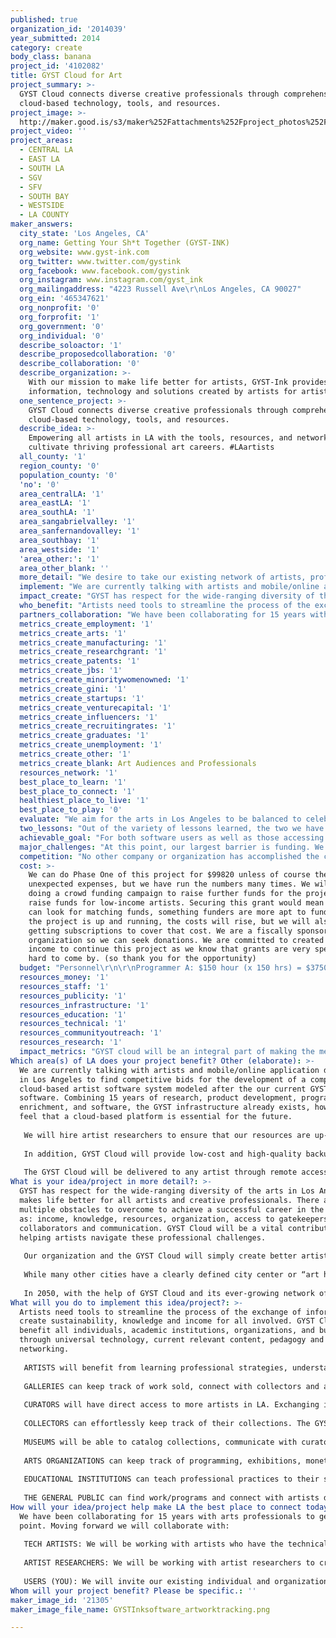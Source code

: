 ```yaml
---
published: true
organization_id: '2014039'
year_submitted: 2014
category: create
body_class: banana
project_id: '4102082'
title: GYST Cloud for Art
project_summary: >-
  GYST Cloud connects diverse creative professionals through comprehensive
  cloud-based technology, tools, and resources.
project_image: >-
  http://maker.good.is/s3/maker%252Fattachments%252Fproject_photos%252Fimages%252F21305%252Fdisplay%252FGYSTInksoftware_artworktracking.png=c570x385
project_video: ''
project_areas:
  - CENTRAL LA
  - EAST LA
  - SOUTH LA
  - SGV
  - SFV
  - SOUTH BAY
  - WESTSIDE
  - LA COUNTY
maker_answers:
  city_state: 'Los Angeles, CA'
  org_name: Getting Your Sh*t Together (GYST-INK)
  org_website: www.gyst-ink.com
  org_twitter: www.twitter.com/gystink
  org_facebook: www.facebook.com/gystink
  org_instagram: www.instagram.com/gyst_ink
  org_mailingaddress: "4223 Russell Ave\r\nLos Angeles, CA 90027"
  org_ein: '465347621'
  org_nonprofit: '0'
  org_forprofit: '1'
  org_government: '0'
  org_individual: '0'
  describe_soloactor: '1'
  describe_proposedcollaboration: '0'
  describe_collaboration: '0'
  describe_organization: >-
    With our mission to make life better for artists, GYST-Ink provides
    information, technology and solutions created by artists for artists.
  one_sentence_project: >-
    GYST Cloud connects diverse creative professionals through comprehensive
    cloud-based technology, tools, and resources.
  describe_idea: >-
    Empowering all artists in LA with the tools, resources, and networks to
    cultivate thriving professional art careers. #LAartists
  all_county: '1'
  region_county: '0'
  population_county: '0'
  'no': '0'
  area_centralLA: '1'
  area_eastLA: '1'
  area_southLA: '1'
  area_sangabrielvalley: '1'
  area_sanfernandovalley: '1'
  area_southbay: '1'
  area_westside: '1'
  'area_other:': '1'
  area_other_blank: ''
  more_detail: "We desire to take our existing network of artists, professionals, organizations, tools, and resources and expand upon them by taking everything to the cloud.\_ With remote online access and an income-based price system, artists from any socio-political corner of Los Angeles can organize their work, connect with art professionals, find a job/career in the arts, and host/search for opportunities in their communities.\_ Not only will this cloud-based software/network connect artists with other artists, the new universal platform “GYST Cloud” will connect artists to galleries, museums, non-profits, universities/colleges, curators, and collectors alike. Users can choose what information is public or private or what to share."
  implement: "We are currently talking with artists and mobile/online application developers in Los Angeles to find competitive bids for the development of a completely cloud-based artist software system modeled after the our current GYSTPro software.\_ Combining 15 years of research, product development, program enrichment, and software, the GYST infrastructure already exists, however we feel that a cloud-based platform is essential for the future.\r\n\r\nWe will hire artist researchers to ensure that our resources are up-to-date, providing a list of arts institutions and resources building on our current lists. We will expand our existing 500+ pages of vital professional practices information currently on our website, printed manuals, and in the GYSTPro software. This expansion will help to disseminate this vast knowledge to a wider and more diverse audience. Unlike many other artwork/gallery management systems, GYST Cloud is a comprehensive one-stop-shop for every artist, not just a product inventory for traditional galleries. We specifically focus on underrepresented artists in Los Angeles emphasizing gender equality, racial/cultural diversities, and artists of any age. \r\n\r\nIn addition, GYST Cloud will provide low-cost and high-quality backups of all user data.\_Connecting to other preexisting successful networking, accounting and social media apps will also be integrated. Existing GYST users will have the option to migrate to the new GYST Cloud and/or keep their data local. \r\n\r\nThe GYST Cloud will be delivered to any artist through remote access from any computer.\_ We will also continue to grow our network of creative professionals, administrators, educators, lawyers, and fabricators.\_This ultimately ensures a robust and thriving online network that connects creatives from the digital art community into its physical counterpart. We plan to host scheduled workshops and free information sessions throughout the city.\_ GYST will raise awareness and educate the public about GYST Cloud that will be readily available at income-based pricing."
  impact_create: "GYST has respect for the wide-ranging diversity of the arts in Los Angeles by makes life better for all artists and creative professionals. There are multiple obstacles to overcome to achieve a successful career in the arts such as: income, knowledge, resources, organization, access to gatekeepers, collaborators and communication. GYST Cloud will be a vital contributor to helping artists navigate these professional challenges. \r\n\r\nOur organization and the GYST Cloud will simply create better artists.  Ultimately creating Los Angeles as the best place for all artists to flourish. GYST provides art business education and resources so that all art communities that reside within LA can directly benefit.\_ GYST Cloud will generate a more organized, prepared, and business-ready artist that will be hirable and thrive in the Los Angeles workforce with our income-based subscriptions. The art world is not currently functioning and communicating on current technology available today.\_Although companies, organizations, and programs exist to facilitate professional practices for artists, many fail to reach and connect ALL types of artists.\_ The GYST Cloud will be a comprehensive and intuitive software platform that will bridge the gap between artists and the professionals that want to exhibit, review, consult, and/or hire them.\_\r\n \r\nWhile many other cities have a clearly defined city center or “art hub”, Los Angeles lacks\_a central location where the art world(s) reside. Conversely, art communities exist across the vast Los Angeles Basin from Bergamot Station, Culver City, Downtown, Venice, to Chinatown and the Arts District.\_ The GYST Cloud will provide a universal platform for all Los Angeles art communities to connect, learn, share, and hire any artist, anywhere.\_\r\n \_\r\nIn 2050, with the help of GYST Cloud and its ever-growing network of creative professionals, we want all artists to have their sh*t together. Artists will be valued and respected along with any other profession, leading sustaining art practices and careers. Simply, all Angelino artists and art professionals will have access to professional practices.\_ They will be educated and informed to make the right and smart decisions for their careers in the arts. Furthermore, the public will benefit with immersive exposure and understanding of the arts. "
  who_benefit: "Artists need tools to streamline the process of the exchange of information to create sustainability, knowledge and income for all involved. GYST Cloud will benefit all individuals, academic institutions, organizations, and businesses through universal technology, current relevant content, pedagogy and networking. \r\n\r\nARTISTS will benefit from learning professional strategies, understand how business professionals work with artists, and get their studio practice organized. They will have the means to professionally present their work and skills to others. Artists benefit from being prepared for hybrid careers, business strategies/systems and estate planning.  \r\n\r\nGALLERIES can keep track of work sold, connect with collectors and always have information ready to find for presentation or sale. Galleries will communicate with their artists through intergraded cloud-based networks.  They will be able to communicate with other galleries to share contacts and data.\r\n\r\nCURATORS will have direct access to more artists in LA. Exchanging information and contacts will be easy to curate exhibitions through the GYST Cloud.  Not only will they have the ability to organize artists but they will also keep track of exhibition information and writing samples.  \r\n\r\nCOLLECTORS can effortlessly keep track of their collections. The GYST Cloud archives important information such as current retail values, insurance, exhibition records, and storage. \r\n\r\nMUSEUMS will be able to catalog collections, communicate with curators and trustees, and promote museum programming and cultural events to their patrons.\r\n\r\nARTS ORGANIZATIONS can keep track of programming, exhibitions, monetary donations/contributions, and research.  Beyond historical archiving, posting opportunities, open-calls, and promoting the institution will be included.\r\n\r\nEDUCATIONAL INSTITUTIONS can teach professional practices to their students by giving them access to the GYST Cloud. Using GYST to catalog their artwork, create artist statements, resumes, mailing lists etc. GYST Cloud provides real-world resources to help all schools educate artists in a visual way.\r\n\r\nTHE GENERAL PUBLIC can find work/programs and connect with artists directly. GYST Cloud can be used as an educational tool for audiences who seek to understand more about an artists’ work as well as cultural institutions.  GYST Cloud will expand art audiences in Los Angeles and generate new collectors in the process."
  partners_collaboration: "We have been collaborating for 15 years with arts professionals to get to this point. Moving forward we will collaborate with:\r\n\r\nTECH ARTISTS: We will be working with artists who have the technical experience to migrate the existing local GYSTPro software to GYST Cloud. Since the design and infrastructure is already complete, we can spend our energy on new technologies, mobile platforms, and how the interface will work with our diverse clientele.\r\n\r\nARTIST RESEARCHERS: We will be working with artist researchers to create fresh content, resources, and information for arts professionals. Meeting directly with art administrators, curators, non-profits, educators, lawyers, healthcare professionals, and studio artists allows GYST Cloud to stay current, up-to-date, relevant in the ever-changing art world.\r\n\r\nUSERS (YOU): We will invite our existing individual and organization users (over 2,350) and new clients to beta test GYST Cloud. Further funding from others who donate towards the support of low-income artists, as well as the income-based subscription model will allow this project to be sustainable for future generations. Establishing responsibility within the art community, we will invite users to self-determine their own level of income and therefore their subscription price."
  metrics_create_employment: '1'
  metrics_create_arts: '1'
  metrics_create_manufacturing: '1'
  metrics_create_researchgrant: '1'
  metrics_create_patents: '1'
  metrics_create_jbs: '1'
  metrics_create_minoritywomenowned: '1'
  metrics_create_gini: '1'
  metrics_create_startups: '1'
  metrics_create_venturecapital: '1'
  metrics_create_influencers: '1'
  metrics_create_recruitingrates: '1'
  metrics_create_graduates: '1'
  metrics_create_unemployment: '1'
  metrics_create_other: '1'
  metrics_create_blank: Art Audiences and Professionals
  resources_network: '1'
  best_place_to_learn: '1'
  best_place_to_connect: '1'
  healthiest_place_to_live: '1'
  best_place_to_play: '0'
  evaluate: "We aim for the arts in Los Angeles to be balanced to celebrate gender, cultural diversity, and age. In other words, We want to represent a reflection of who truly lives and works in LA. Seeing tangible changes in the art world (job growth, more arts funding, robust art education, etc.) due to increased connectivity would reflect success. Support for artists outside the commercial sector is such a vital part of the future of arts in LA that we are working to make this happen through sharing information and resources. We want to make life better for all artists.\r\n\r\nEmployment and sustainability for creatives and arts institutions is something that we will be easier with GYST Cloud. Better communication, accessibility and resources can further employ those who have desirable skills to share and match them with people who truly need or want to hire people with those skills.\r\n\r\nThe number of users and their interaction with GYST Cloud will be another way to evaluate how the project is progressing. It will expand the diversity of art practices and access to those creations, and ultimately the way the arts are perceived in LA.\r\n\r\nFinally, receiving feedback and requests for upgrades to GYST Cloud is vital. We create forums, blogs, surveys, and customer support for the interchange of ideas. Sending a suggestion for upgrades and improvements is how we determine the future of the program. Hosting public events and learning workshops provides us with a direct dialogue with our existing and potential users to create a program that they not only want but need."
  two_lessons: "Out of the variety of lessons learned, the two we have chosen are from the perspective of an educator, artist, curator, nonprofit founder, and more.\r\n\r\nLesson one is the number of artists and organizations/institutions that the GYST Founder has worked with for the past 40 years. Lack of knowledge, resources, a bold personality, or egos have made working in the arts often difficult. Furthermore, shy artists have a challenging time getting attention while other talented artists are never discovered. The access to vital professional practices information can make or break an artist’s career.  Artists who have taken the 8 – 10 week GYST workshop, or even a three-hour class have gone on to positively change the way they work professionally. Unfortunately, artists who do not have a commercial practice are often overlooked by curators and galleries. Applying for grants requires that everything you currently have needs to be reformatted. Keeping track of the business part of your art life can be draining. A comprehensive system such as GYST Cloud can help change all that. \r\n\r\nLesson two is that running a business as an artist is tough with little knowledge or no access to tools that are up-to-date with our current technology. Most business don’t make it, let alone a creative professional-generated business. We want all artists to succeed, as well as their design, film, and administrative counterparts! Being an artist is much like running any business in 2014. If the arts are a viable and sustainable field, the creativity that we don’t get to see or experience now can add to our world view. For instance, the GYST founder is currently being audited by the IRS. GYST chose to put a detailed description of what it takes to go through an audit on our website in order for artists to learn how to handle real life situations.  Legal issues for artists are often hard to understand even for accountants. Hiring consultants is often a large outlay of money with little return. The number of scams towards artists has increased 10 fold in the last few years. Artists need to know what is authentic and who is trying to take advantage of them. Juried shows have turned into “pay-to-play” events that only benefit the creator. Lets change the way we do business so that some of the lowest paid workers in Los Angeles don’t get abused."
  achievable_goal: "For both software users as well as those accessing the information on our website, the infrastructure of the GYST Cloud is already in place and has been tested for 15 years by artists, academic institutions, and organizations. Although we are based in Los Angeles, our clients stretch across the globe.\r\n\r\nWe have received mobile platform and application development quotes that are in line with this grants budget.  We have done extensive research in the arts on all things professional practices and have been teaching this at institutions and arts organizations throughout the US. We have published two books, both over 400 pages or vital information for artists as well as a teaching manual to actually teach professional practices to artists.  This ensures that our mission to educate creative professionals can grow beyond our limits as a small artist-run company. Many schools and universities are using this textbook to teach their own classes to facilitate a new generation of business-ready professional artists.\r\n\r\nWe have provided comprehensive surveys on what artists need for the last 15 years, and spent countless hours with in dialog with artists regarding their needs, specifically technology concerns.\r\n\r\nGYST is a company made by artists for artists.  Because we know what it is like to be an artist, our customers are loyal to our brand and wish to share it with their friends and colleagues.  The majority of our business comes from referrals and recommendations.  We know that GYST Cloud will go viral and reach not only the entire Los Angeles Basin but throughout the world."
  major_challenges: "At this point, our largest barrier is funding. We have done due diligence in gathering information, proving software to artists since 2001, and working with institutions across the US (and worldwide). Going cloud-based will solve many issues such as computer platform crossover, upgrades, and access. We have researched working with venture capitalists, however found that they are interested in only creating a profit rather than an ethical commitment to the Los Angeles art community.  We have not been able to find someone to invest without changing the project for their own needs rather than the needs of artists everywhere.\r\n\r\nLanguage barriers in culturally-diverse Los Angeles are another issue, but as translation software becomes available along with translating the program's language, we can create multiple language platforms for GYST Cloud. With language integration and participating language translators, marketing in various languages will become essential for economic equality in the arts."
  competition: "No other company or organization has accomplished the comprehensive software, printed material, online resources, or other methods of educational material that we have provided every kind of artist in Los Angeles and abroad. There are companies who are focusing on a piece of the puzzle, but no one is offering what we are planning here.  The majority of our competitors supply their patrons with a very limited art worldview, essentially dispensing one-dimensional, one-size-fits-all advice that doesn’t address many of the true issues facing artists today.   Nothing that we know of comes close to GYST Cloud’s impact. We are unique in that we are not trying to simply make a profit, we want to cultivate this project because as artists, we believe in our colleagues and surrounding art communities.\r\n\r\nThere are now multiple software packages for the arts, but most of them are poorly designed, unexplainably expensive (especially for galleries), and cannot communicate/integrate with one another. None of these packages is as extensive as our current GYSTPro software. We believe we can help low-income artists as well as established artists and institutions get a better grasp on making things work with newer and more accessible technology. Once we start the income-based subscription process then money will go back into the project. While we are artists too and need make a living, we believe that the project will sustain itself once it launched and accessible to the public from any computer with an internet connection. Expenses will only grow with increased participation. As we do not define what or who an artist is, we help them to define themselves professionally."
  cost: >-
    We can do Phase One of this project for $99820 unless of course there are
    unexpected expenses, but we have run the numbers many times. We will also be
    doing a crowd funding campaign to raise further funds for the project and to
    raise funds for low-income artists. Securing this grant would mean that we
    can look for matching funds, something funders are more apt to fund. Once
    the project is up and running, the costs will rise, but we will also be
    getting subscriptions to cover that cost. We are a fiscally sponsored
    organization so we can seek donations. We are committed to created earned
    income to continue this project as we know that grants are very special and
    hard to come by. (so thank you for the opportunity)
  budget: "Personnel\r\n\r\nProgrammer A: $150 hour (x 150 hrs) = $37500\r\nProgrammer B: $60 hour (x 175 hrs) = $10500\r\nGYST Designer: $30 hour (x60) = $1800\r\nArtist Researchers: $20 hour (x200) = $4000\r\nProject Manager: $50 hour (x 130) = $6500\r\nGYST Tech support: $30 (x 300 first year) = $9000\r\nGYST Outreach and PR: $30 (x 60) = $1800\r\n\r\nPersonnel Total: $71000\r\n\r\nEquipment and Supplies\r\n\r\nSoftware: FileMaker Server, FileMaker Advanced, Web and iApps = $2200\r\nBackup Drives: $1200\r\nMac Computer (need most updated operating systems) = $2500\r\niPhone 5: $420\r\niPad w/wifi: $800\r\n\r\nEquipment and Supplies Total: $7120\r\n\r\nUtilities and Services\r\n\r\nPhone Bill, 1 year: $1200\r\nInstallation Materials: $8000\r\nGYST Cloud hosting: 12 months for testing = $100) per month = $3000\r\nGYST Cloud Hosting: 3 months beta testing: $500 per month = $1500\r\nGYST Cloud Hosting: First 6 months = $8000\r\n\r\n\r\nUtilities and Services Total: $21700\r\n\r\nGRAND TOTAL: $99820\r\n\r\nIn-Kind: All beta testers will receive a full year of GYST Cloud subscription. In addition, we will be running a Kickstarter campaign to create free scholarships for low income artists."
  resources_money: '1'
  resources_staff: '1'
  resources_publicity: '1'
  resources_infrastructure: '1'
  resources_education: '1'
  resources_technical: '1'
  resources_communityoutreach: '1'
  resources_research: '1'
  impact_metrics: "GYST cloud will be an integral part of making the metrics happen and\r\n\r\n• will generate employment among creatives, and also give the self-employed access to vital information on professional practices as well as venues for their work. We aim to have every artist employed and/or working independently. An organized, empowered, and educated artist is a hirable artist, ready for the creative workforce.\r\n• will help art establishments work more productively, saving money and time. \r\n• allows creatives who possess fabrication and administrative skills get hired by others who need their expertise.\r\n• will call attention to Los Angeles as a vital epicenter and creative economy to the world-at-large, thereby calling attention to federal, state, and private funders.\r\n• allows art lawyers and artists to connect creating collaborations and knowledge to be exchanged, and creative patents to be researched. \r\n• will provide jobs as well as income for artists and arts institutions. While artists are some of the lowest paid workers, we will change that by expanding vital knowledge and creativity of artists and other arts professionals. Simply, more people will interact with the arts.\r\n• Gini coefficient results will be on the upswing by generating more income for creative people. GYST strives for artists to be self-sufficient, goal-driven, and fairly paid.\r\n• creative startups have little avenue for publicity. This would put them on the art map immediately, allowing artists with specific skills to become more entrepreneurial.\r\n• allows capital investors to find those creative endeavors which need funding. \r\n• will be a model and comprehensive program for the creative world. \r\n• preparedness for the art world. Ready-ness, tools and resources. Education of the public on the arts.\r\n• increases the percentage of graduates from local higher education institutions that remain in LA County 5 years after graduating. This will make Los Angeles the place to create and thrive. Allowing creatives sustainable employment, opportunities and collaborations. Our goal is no unemployment in 2050 for creative professionals.\r\n• provides access to information and resources to every artist, including those who have been incarcerated. Collaborating with organizations and artists who currently work with this demographic."
Which area(s) of LA does your project benefit? Other (elaborate): >-
  We are currently talking with artists and mobile/online application developers
  in Los Angeles to find competitive bids for the development of a completely
  cloud-based artist software system modeled after the our current GYSTPro
  software. Combining 15 years of research, product development, program
  enrichment, and software, the GYST infrastructure already exists, however we
  feel that a cloud-based platform is essential for the future.
   
   We will hire artist researchers to ensure that our resources are up-to-date, providing a list of arts institutions and resources building on our current lists. We will expand our existing 500+ pages of vital professional practices information currently on our website, printed manuals, and in the GYSTPro software. This expansion will help to disseminate this vast knowledge to a wider and more diverse audience. Unlike many other artwork/gallery management systems, GYST Cloud is a comprehensive one-stop-shop for every artist, not just a product inventory for traditional galleries. We specifically focus on underrepresented artists in Los Angeles emphasizing gender equality, racial/cultural diversities, and artists of any age. 
   
   In addition, GYST Cloud will provide low-cost and high-quality backups of all user data. Connecting to other preexisting successful networking, accounting and social media apps will also be integrated. Existing GYST users will have the option to migrate to the new GYST Cloud and/or keep their data local. 
   
   The GYST Cloud will be delivered to any artist through remote access from any computer. We will also continue to grow our network of creative professionals, administrators, educators, lawyers, and fabricators. This ultimately ensures a robust and thriving online network that connects creatives from the digital art community into its physical counterpart. We plan to host scheduled workshops and free information sessions throughout the city. GYST will raise awareness and educate the public about GYST Cloud that will be readily available at income-based pricing.
What is your idea/project in more detail?: >-
  GYST has respect for the wide-ranging diversity of the arts in Los Angeles by
  makes life better for all artists and creative professionals. There are
  multiple obstacles to overcome to achieve a successful career in the arts such
  as: income, knowledge, resources, organization, access to gatekeepers,
  collaborators and communication. GYST Cloud will be a vital contributor to
  helping artists navigate these professional challenges. 
   
   Our organization and the GYST Cloud will simply create better artists. Ultimately creating Los Angeles as the best place for all artists to flourish. GYST provides art business education and resources so that all art communities that reside within LA can directly benefit. GYST Cloud will generate a more organized, prepared, and business-ready artist that will be hirable and thrive in the Los Angeles workforce with our income-based subscriptions. The art world is not currently functioning and communicating on current technology available today. Although companies, organizations, and programs exist to facilitate professional practices for artists, many fail to reach and connect ALL types of artists. The GYST Cloud will be a comprehensive and intuitive software platform that will bridge the gap between artists and the professionals that want to exhibit, review, consult, and/or hire them. 
    
   While many other cities have a clearly defined city center or “art hub”, Los Angeles lacks a central location where the art world(s) reside. Conversely, art communities exist across the vast Los Angeles Basin from Bergamot Station, Culver City, Downtown, Venice, to Chinatown and the Arts District. The GYST Cloud will provide a universal platform for all Los Angeles art communities to connect, learn, share, and hire any artist, anywhere. 
     
   In 2050, with the help of GYST Cloud and its ever-growing network of creative professionals, we want all artists to have their sh*t together. Artists will be valued and respected along with any other profession, leading sustaining art practices and careers. Simply, all Angelino artists and art professionals will have access to professional practices. They will be educated and informed to make the right and smart decisions for their careers in the arts. Furthermore, the public will benefit with immersive exposure and understanding of the arts.
What will you do to implement this idea/project?: >-
  Artists need tools to streamline the process of the exchange of information to
  create sustainability, knowledge and income for all involved. GYST Cloud will
  benefit all individuals, academic institutions, organizations, and businesses
  through universal technology, current relevant content, pedagogy and
  networking. 
   
   ARTISTS will benefit from learning professional strategies, understand how business professionals work with artists, and get their studio practice organized. They will have the means to professionally present their work and skills to others. Artists benefit from being prepared for hybrid careers, business strategies/systems and estate planning. 
   
   GALLERIES can keep track of work sold, connect with collectors and always have information ready to find for presentation or sale. Galleries will communicate with their artists through intergraded cloud-based networks. They will be able to communicate with other galleries to share contacts and data.
   
   CURATORS will have direct access to more artists in LA. Exchanging information and contacts will be easy to curate exhibitions through the GYST Cloud. Not only will they have the ability to organize artists but they will also keep track of exhibition information and writing samples. 
   
   COLLECTORS can effortlessly keep track of their collections. The GYST Cloud archives important information such as current retail values, insurance, exhibition records, and storage. 
   
   MUSEUMS will be able to catalog collections, communicate with curators and trustees, and promote museum programming and cultural events to their patrons.
   
   ARTS ORGANIZATIONS can keep track of programming, exhibitions, monetary donations/contributions, and research. Beyond historical archiving, posting opportunities, open-calls, and promoting the institution will be included.
   
   EDUCATIONAL INSTITUTIONS can teach professional practices to their students by giving them access to the GYST Cloud. Using GYST to catalog their artwork, create artist statements, resumes, mailing lists etc. GYST Cloud provides real-world resources to help all schools educate artists in a visual way.
   
   THE GENERAL PUBLIC can find work/programs and connect with artists directly. GYST Cloud can be used as an educational tool for audiences who seek to understand more about an artists’ work as well as cultural institutions. GYST Cloud will expand art audiences in Los Angeles and generate new collectors in the process.
How will your idea/project help make LA the best place to connect today? In LA2050?: >-
  We have been collaborating for 15 years with arts professionals to get to this
  point. Moving forward we will collaborate with:
   
   TECH ARTISTS: We will be working with artists who have the technical experience to migrate the existing local GYSTPro software to GYST Cloud. Since the design and infrastructure is already complete, we can spend our energy on new technologies, mobile platforms, and how the interface will work with our diverse clientele.
   
   ARTIST RESEARCHERS: We will be working with artist researchers to create fresh content, resources, and information for arts professionals. Meeting directly with art administrators, curators, non-profits, educators, lawyers, healthcare professionals, and studio artists allows GYST Cloud to stay current, up-to-date, relevant in the ever-changing art world.
   
   USERS (YOU): We will invite our existing individual and organization users (over 2,350) and new clients to beta test GYST Cloud. Further funding from others who donate towards the support of low-income artists, as well as the income-based subscription model will allow this project to be sustainable for future generations. Establishing responsibility within the art community, we will invite users to self-determine their own level of income and therefore their subscription price.
Whom will your project benefit? Please be specific.: ''
maker_image_id: '21305'
maker_image_file_name: GYSTInksoftware_artworktracking.png

---
```

